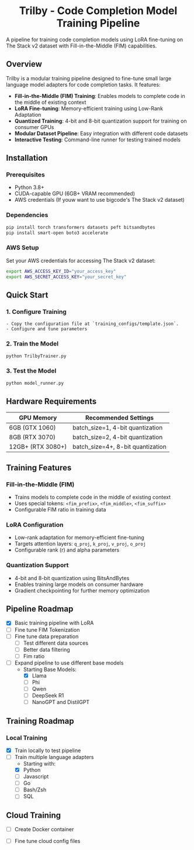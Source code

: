 <h1 align="center"> Trilby - Code Completion Model Training Pipeline </h1>

A pipeline for training code completion models using LoRA fine-tuning on The Stack v2 dataset with Fill-in-the-Middle (FIM) capabilities.

## Overview

Trilby is a modular training pipeline designed to fine-tune small large language model adapters for code completion tasks. It features:

- **Fill-in-the-Middle (FIM) Training**: Enables models to complete code in the middle of existing context
- **LoRA Fine-tuning**: Memory-efficient training using Low-Rank Adaptation
- **Quantized Training**: 4-bit and 8-bit quantization support for training on consumer GPUs
- **Modular Dataset Pipeline**: Easy integration with different code datasets
- **Interactive Testing**: Command-line runner for testing trained models

## Installation

### Prerequisites

- Python 3.8+
- CUDA-capable GPU (6GB+ VRAM recommended)
- AWS credentials (If youw want to use bigcode's The Stack v2 dataset)

### Dependencies

```bash
pip install torch transformers datasets peft bitsandbytes
pip install smart-open boto3 accelerate
```

### AWS Setup

Set your AWS credentials for accessing The Stack v2 dataset:

```bash
export AWS_ACCESS_KEY_ID="your_access_key"
export AWS_SECRET_ACCESS_KEY="your_secret_key"
```

##  Quick Start

### 1. Configure Training

    - Copy the configuration file at `training_configs/template.json`.
    - Configure and tune parameters 


### 2. Train the Model

```bash
python TrilbyTrainer.py
```

### 3. Test the Model

```bash
python model_runner.py
```

## Hardware Requirements

| GPU Memory | Recommended Settings |
|------------|---------------------|
| 6GB (GTX 1060) | batch_size=1, 4-bit quantization |
| 8GB (RTX 3070) | batch_size=2, 4-bit quantization |
| 12GB+ (RTX 3080+) | batch_size=4+, 8-bit quantization |

## Training Features

### Fill-in-the-Middle (FIM)
- Trains models to complete code in the middle of existing context
- Uses special tokens: `<fim_prefix>`, `<fim_middle>`, `<fim_suffix>`
- Configurable FIM ratio in training data

### LoRA Configuration
- Low-rank adaptation for memory-efficient fine-tuning
- Targets attention layers: `q_proj`, `k_proj`, `v_proj`, `o_proj`
- Configurable rank (r) and alpha parameters

### Quantization Support
- 4-bit and 8-bit quantization using BitsAndBytes
- Enables training large models on consumer hardware
- Gradient checkpointing for further memory optimization

## Pipeline Roadmap
- [x] Basic training pipeline with LoRA
- [ ] Fine tune FIM Tokenization
- [ ] Fine tune data preparation
    - [ ] Test different data sources
    - [ ] Better data filtering
    - [ ] Fim ratio
- [ ] Expand pipeline to use different base models
    - Starting Base Models:
        - [x] Llama
        - [ ] Phi
        - [ ] Qwen
        - [ ] DeepSeek R1
        - [ ] NanoGPT and DistilGPT

## Training Roadmap

### Local Training
- [x] Train locally to test pipeline
- [ ] Train multiple language adapters
    - Starting with:
    - [x] Python
    - [ ] Javascript
    - [ ] Go
    - [ ] Bash/Zsh
    - [ ] SQL

## Cloud Training
- [ ] Create Docker container
- [ ] Fine tune cloud config files


